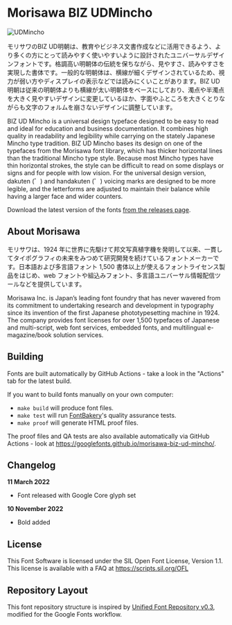 # Morisawa BIZ UDMincho

![UDMincho](documentation/header.png)
<!--
[![][Fontbakery]](https://googlefonts.github.io/morisawa-biz-ud-mincho/fontbakery/fontbakery-report.html)
[![][Universal]](https://googlefonts.github.io/morisawa-biz-ud-mincho/fontbakery/fontbakery-report.html)
[![][GF Profile]](https://googlefonts.github.io/morisawa-biz-ud-mincho/fontbakery/fontbakery-report.html)
[![][Outline Correctness]](https://googlefonts.github.io/morisawa-biz-ud-mincho/fontbakery/fontbakery-report.html)
[![][Shaping]](https://googlefonts.github.io/morisawa-biz-ud-mincho/fontbakery/fontbakery-report.html)

[Fontbakery]: https://img.shields.io/endpoint?url=https%3A%2F%2Fraw.githubusercontent.com%2Fgooglefonts%2Fmorisawa-biz-ud-mincho%2Fgh-pages%2Fbadges%2Foverall.json
[GF Profile]: https://img.shields.io/endpoint?url=https%3A%2F%2Fraw.githubusercontent.com%2Fgooglefonts%2Fmorisawa-biz-ud-mincho%2Fgh-pages%2Fbadges%2FGoogleFonts.json
[Outline Correctness]: https://img.shields.io/endpoint?url=https%3A%2F%2Fraw.githubusercontent.com%2Fgooglefonts%2Fmorisawa-biz-ud-mincho%2Fgh-pages%2Fbadges%2FOutlineCorrectnessChecks.json
[Shaping]: https://img.shields.io/endpoint?url=https%3A%2F%2Fraw.githubusercontent.com%2Fgooglefonts%2Fmorisawa-biz-ud-mincho%2Fgh-pages%2Fbadges%2FShapingChecks.json
[Universal]: https://img.shields.io/endpoint?url=https%3A%2F%2Fraw.githubusercontent.com%2Fgooglefonts%2Fmorisawa-biz-ud-mincho%2Fgh-pages%2Fbadges%2FUniversal.json
-->
モリサワのBIZ UD明朝は、教育やビジネス文書作成などに活用できるよう、より多くの方にとって読みやすく使いやすいように設計されたユニバーサルデザインフォントです。格調高い明朝体の伝統を保ちながら、見やすさ、読みやすさを実現した書体です。一般的な明朝体は、横線が細くデザインされているため、視力が弱い方やディスプレイの表示などでは読みにくいことがあります。BIZ UD明朝は従来の明朝体よりも横線が太い明朝体をベースにしており、濁点や半濁点を大きく見やすいデザインに変更しているほか、字面やふところを大きくとりながらも文字のフォルムを崩さないデザインに調整しています。

BIZ UD Mincho is a universal design typeface designed to be easy to read and ideal for education and business documentation. It combines high quality in readability and legibility while carrying on the stately Japanese Mincho type tradition. BIZ UD Mincho bases its design on one of the typefaces from the Morisawa font library, which has thicker horizontal lines than the traditional Mincho type style. Because most Mincho types have thin horizontal strokes, the style can be difficult to read on some displays or signs and for people with low vision. For the universal design version, dakuten (゛) and handakuten (゜) voicing marks are designed to be more legible, and the letterforms are adjusted to maintain their balance while having a larger face and wider counters.

Download the latest version of the fonts [from the releases page](https://github.com/googlefonts/morisawa-biz-ud-mincho/releases).

## About Morisawa

モリサワは、1924 年に世界に先駆けて邦文写真植字機を発明して以来、一貫してタイポグラフィの未来をみつめて研究開発を続けているフォントメーカーです。日本語および多言語フォント 1,500 書体以上が使えるフォントライセンス製品をはじめ、web フォントや組込みフォント、多言語ユニバーサル情報配信ツールなどを提供しています。

Morisawa Inc. is Japan’s leading font foundry that has never wavered from its commitment to undertaking research and development in typography since its invention of the first Japanese phototypesetting machine in 1924. The company provides font licenses for over 1,500 typefaces of Japanese and multi-script, web font services, embedded fonts, and multilingual e-magazine/book solution services.


## Building

Fonts are built automatically by GitHub Actions - take a look in the "Actions" tab for the latest build.

If you want to build fonts manually on your own computer:

* `make build` will produce font files.
* `make test` will run [FontBakery](https://github.com/googlefonts/fontbakery)'s quality assurance tests.
* `make proof` will generate HTML proof files.

The proof files and QA tests are also available automatically via GitHub Actions - look at https://googlefonts.github.io/morisawa-biz-ud-mincho/.

## Changelog

**11 March 2022**
- Font released with Google Core glyph set

**10 November 2022**
- Bold added


## License

This Font Software is licensed under the SIL Open Font License, Version 1.1.
This license is available with a FAQ at
https://scripts.sil.org/OFL

## Repository Layout

This font repository structure is inspired by [Unified Font Repository v0.3](https://github.com/unified-font-repository/Unified-Font-Repository), modified for the Google Fonts workflow.
